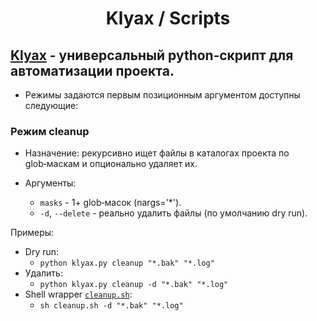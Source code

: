<div align="center">

# Klyax / Scripts

</div>

## [Klyax](klyax.py) - универсальный python‑скрипт для автоматизации проекта.

- Режимы задаются первым позиционным аргументом доступны следующие:

### Режим cleanup

- Назначение: рекурсивно ищет файлы в каталогах проекта по glob‑маскам и
  опционально удаляет их.

- Аргументы:
    - `masks` - 1+ glob‑масок (nargs='*').
    - `-d`, `--delete` - реально удалить файлы (по умолчанию dry run).

Примеры:

- Dry run:
    - `python klyax.py cleanup "*.bak" "*.log"`
- Удалить:
    - `python klyax.py cleanup -d "*.bak" "*.log"`
- Shell wrapper [`cleanup.sh`](cleanup.sh):
    - `sh cleanup.sh -d "*.bak" "*.log"`
